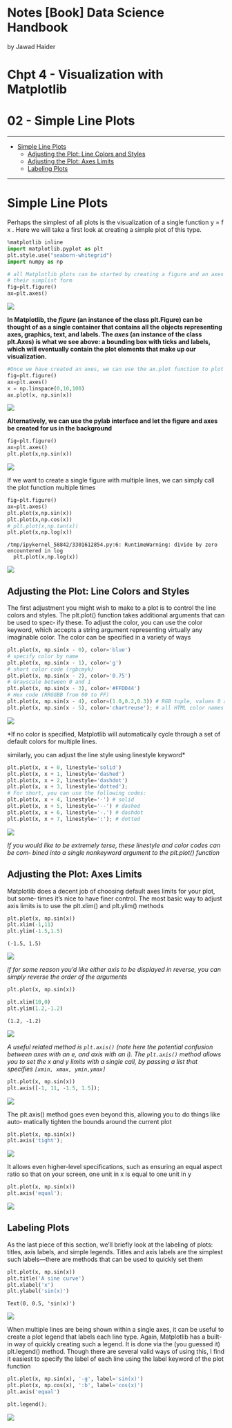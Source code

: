 Notes \[Book\] Data Science Handbook
================
by Jawad Haider
# **Chpt 4 - Visualization with Matplotlib**

# 02 -  Simple Line Plots
------------------------------------------------------------------------

- <a href="#simple-line-plots" id="toc-simple-line-plots">Simple Line
  Plots</a>
  - <a href="#adjusting-the-plot-line-colors-and-styles"
    id="toc-adjusting-the-plot-line-colors-and-styles">Adjusting the Plot:
    Line Colors and Styles</a>
  - <a href="#adjusting-the-plot-axes-limits"
    id="toc-adjusting-the-plot-axes-limits">Adjusting the Plot: Axes
    Limits</a>
  - <a href="#labeling-plots" id="toc-labeling-plots">Labeling Plots</a>

------------------------------------------------------------------------
# Simple Line Plots

Perhaps the simplest of all plots is the visualization of a single
function y = f x . Here we will take a first look at creating a simple
plot of this type.

``` python
%matplotlib inline
import matplotlib.pyplot as plt
plt.style.use("seaborn-whitegrid")
import numpy as np
```

``` python
# all Matplotlib plots can be started by creating a figure and an axes
# their simplist form
fig=plt.figure()
ax=plt.axes()
```

![](02simple_lineplots_files/figure-gfm/cell-3-output-1.png)

**In Matplotlib, the *figure* (an instance of the class plt.Figure) can
be thought of as a single container that contains all the objects
representing axes, graphics, text, and labels. The *axes* (an instance
of the class plt.Axes) is what we see above: a bounding box with ticks
and labels, which will eventually contain the plot elements that make up
our visualization.**

``` python
#Once we have created an axes, we can use the ax.plot function to plot some data.
fig=plt.figure()
ax=plt.axes()
x = np.linspace(0,10,100)
ax.plot(x, np.sin(x))
```

![](02simple_lineplots_files/figure-gfm/cell-4-output-1.png)

**Alternatively, we can use the pylab interface and let the figure and
axes be created for us in the background**

``` python
fig=plt.figure()
ax=plt.axes()
plt.plot(x,np.sin(x))
```

![](02simple_lineplots_files/figure-gfm/cell-5-output-1.png)

If we want to create a single figure with multiple lines, we can simply
call the plot function multiple times

``` python
fig=plt.figure()
ax=plt.axes()
plt.plot(x,np.sin(x))
plt.plot(x,np.cos(x))
# plt.plot(x,np.tan(x))
plt.plot(x,np.log(x))
```

    /tmp/ipykernel_58842/3301612854.py:6: RuntimeWarning: divide by zero encountered in log
      plt.plot(x,np.log(x))

![](02simple_lineplots_files/figure-gfm/cell-6-output-2.png)

## Adjusting the Plot: Line Colors and Styles

The first adjustment you might wish to make to a plot is to control the
line colors and styles. The plt.plot() function takes additional
arguments that can be used to spec‐ ify these. To adjust the color, you
can use the color keyword, which accepts a string argument representing
virtually any imaginable color. The color can be specified in a variety
of ways

``` python
plt.plot(x, np.sin(x - 0), color='blue')
# specify color by name
plt.plot(x, np.sin(x - 1), color='g')
# short color code (rgbcmyk)
plt.plot(x, np.sin(x - 2), color='0.75')
# Grayscale between 0 and 1
plt.plot(x, np.sin(x - 3), color='#FFDD44')
# Hex code (RRGGBB from 00 to FF)
plt.plot(x, np.sin(x - 4), color=(1.0,0.2,0.3)) # RGB tuple, values 0 and 1
plt.plot(x, np.sin(x - 5), color='chartreuse'); # all HTML color names supported
```

![](02simple_lineplots_files/figure-gfm/cell-7-output-1.png)

\*If no color is specified, Matplotlib will automatically cycle through
a set of default colors for multiple lines.

similarly, you can adjust the line style using linestyle keyword\*

``` python
plt.plot(x, x + 0, linestyle='solid')
plt.plot(x, x + 1, linestyle='dashed')
plt.plot(x, x + 2, linestyle='dashdot')
plt.plot(x, x + 3, linestyle='dotted');
# For short, you can use the following codes:
plt.plot(x, x + 4, linestyle='-') # solid
plt.plot(x, x + 5, linestyle='--') # dashed
plt.plot(x, x + 6, linestyle='-.') # dashdot
plt.plot(x, x + 7, linestyle=':'); # dotted
```

![](02simple_lineplots_files/figure-gfm/cell-8-output-1.png)

*If you would like to be extremely terse, these linestyle and color
codes can be com‐ bined into a single nonkeyword argument to the
plt.plot() function*

## Adjusting the Plot: Axes Limits

Matplotlib does a decent job of choosing default axes limits for your
plot, but some‐ times it’s nice to have finer control. The most basic
way to adjust axis limits is to use the plt.xlim() and plt.ylim()
methods

``` python
plt.plot(x, np.sin(x))
plt.xlim(-1,11)
plt.ylim(-1.5,1.5)
```

    (-1.5, 1.5)

![](02simple_lineplots_files/figure-gfm/cell-9-output-2.png)

*if for some reason you’d like either axis to be displayed in reverse,
you can simply reverse the order of the arguments*

``` python
plt.plot(x, np.sin(x))

plt.xlim(10,0)
plt.ylim(1.2,-1.2)
```

    (1.2, -1.2)

![](02simple_lineplots_files/figure-gfm/cell-10-output-2.png)

*A useful related method is `plt.axis()` (note here the potential
confusion between axes with an e, and axis with an i). The `plt.axis()`
method allows you to set the x and y limits with a single call, by
passing a list that specifies `[xmin, xmax, ymin,ymax]`*

``` python
plt.plot(x, np.sin(x))
plt.axis([-1, 11, -1.5, 1.5]);
```

![](02simple_lineplots_files/figure-gfm/cell-11-output-1.png)

The plt.axis() method goes even beyond this, allowing you to do things
like auto‐ matically tighten the bounds around the current plot

``` python
plt.plot(x, np.sin(x))
plt.axis('tight');
```

![](02simple_lineplots_files/figure-gfm/cell-12-output-1.png)

It allows even higher-level specifications, such as ensuring an equal
aspect ratio so that on your screen, one unit in x is equal to one unit
in y

``` python
plt.plot(x, np.sin(x))
plt.axis('equal');
```

![](02simple_lineplots_files/figure-gfm/cell-13-output-1.png)

## Labeling Plots

As the last piece of this section, we’ll briefly look at the labeling of
plots: titles, axis labels, and simple legends. Titles and axis labels
are the simplest such labels—there are methods that can be used to
quickly set them

``` python
plt.plot(x, np.sin(x))
plt.title('A sine curve')
plt.xlabel('x')
plt.ylabel('sin(x)')
```

    Text(0, 0.5, 'sin(x)')

![](02simple_lineplots_files/figure-gfm/cell-14-output-2.png)

When multiple lines are being shown within a single axes, it can be
useful to create a plot legend that labels each line type. Again,
Matplotlib has a built-in way of quickly creating such a legend. It is
done via the (you guessed it) plt.legend() method. Though there are
several valid ways of using this, I find it easiest to specify the label
of each line using the label keyword of the plot function

``` python
plt.plot(x, np.sin(x), '-g', label='sin(x)')
plt.plot(x, np.cos(x), ':b', label='cos(x)')
plt.axis('equal')

plt.legend();
```

![](02simple_lineplots_files/figure-gfm/cell-15-output-1.png)
